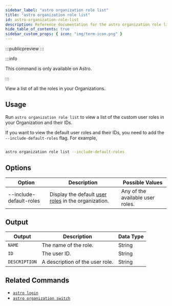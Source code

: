 ```yaml
---
sidebar_label: "astro organization role list"
title: "astro organization role list"
id: astro-organization-role-list
description: Reference documentation for the astro organization role list command.
hide_table_of_contents: true
sidebar_custom_props: { icon: "img/term-icon.png" }
---
```


:::publicpreview
:::

:::info

This command is only available on Astro.

:::

View a list of all the roles in your Organizations.

## Usage

Run `astro organization role list` to view a list of the custom user roles in your Organization and their IDs.

If you want to view the default user roles and their IDs, you need to add the `--include-default-roles` flag. For example,

```sh

astro organization role list --include-default-roles

```

## Options

| Option                  | Description                                                                | Possible Values                  |
| ----------------------- | -------------------------------------------------------------------------- | -------------------------------- |
| --include-default-roles | Display the default [user roles](user-permissions.md) in the organization. | Any of the available user roles. |

## Output

| Output        | Description                     | Data Type |
| ------------- | ------------------------------- | --------- |
| `NAME`        | The name of the role.           | String    |
| `ID`          | The user ID.                    | String    |
| `DESCRIPTION` | A description of the user role. | String    |

## Related Commands

- [`astro login`](cli/astro-login.md)
- [`astro organization switch`](cli/astro-organization-switch.md)
